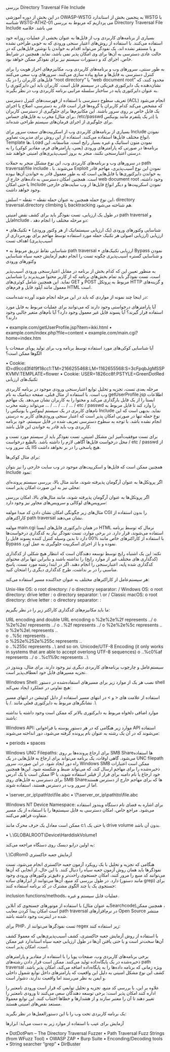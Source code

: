 بررسی Directory Traversal File Include

در این بخش از دوره آموزشی OWASP-WSTG به پنجمین بخش از استاندارد WSTG با شناسه WSTG-ATHZ-01 می پردازیم که مربوط به بررسی Directory Traversal File Include می باشد.
خلاصه

بسیاری از برنامه‌های کاربردی وب از فایل‌ها به عنوان بخشی از عملیات روزانه خود استفاده می‌کنند. با استفاده از روش‌های اعتبار سنجی ورودی که به خوبی طراحی نشده و یا مستقر نشده اند، یک نفودگر می‌تواند اقدام به خواندن یا نوشتن فایل‌هایی که در حالت عادی دسترسی به آن‌ها برای وی امکان پذیر نمی باشد، نماید. همچنین در شرایط خاص، اجرای کد و دستورات سیستم نیز برای نفوذگر ممکن خواهد بود.

به طور سنتی، سرورهای وب و برنامه‌های کاربردی وب، مکانیزم‌های احراز هویت را برای کنترل دسترسی به فایل‌ها و منابع پیاده سازی می‌کنند. سرورهای وب سعی می‌کنند فایل‌های کاربران را در یک “root directory” یا “web document root” محدود کنند، که نشان‌دهنده یک دایرکتوری فیزیکی در سیستم فایل است. کاربران باید این دایرکتوری را به عنوان دایرکتوری پایه در ساختار سلسله مراتبی برنامه کاربردی وب در نظر بگیرند.

تعریف سطوح دسترسی با استفاده از فهرست‌های کنترل دسترسی (ACL) انجام می‌شود که مشخص می‌کند کدام کاربران یا گروه‌ها قرار است قادر به دسترسی، اصلاح یا اجرای یک فایل خاص بر روی سرور باشند. این مکانیزم‌ها برای جلوگیری از دسترسی کاربران مخرب به فایل‌های حساس (برای مثال، /etc/passwd در یک پلتفرم مانند یونیکس) ‏یا برای جلوگیری از اجرای فرمان‌های سیستم طراحی شده‌اند.

بسیاری از برنامه‌های کاربردی وب از اسکریپت‌های سمت سرور برای Include نمودن انواع مختلف فایل‌ها استفاده می‌کنند. استفاده از این روش برای مدیریت تصاویر، Template ها، Load نمودن متون استاتیک و غیره بسیار رایج است. متاسفانه، این برنامه‌ها در صورتی که پارامترهای ورودی (‏یعنی، پارامترهای فرم، مقادیر کوکی)‏ را به درستی اعتبارسنجی نکنند، منجر به بروز آسیب‌پذیری‌های امنیتی خواهند شد.

در سرورهای وب و برنامه‌های کاربردی وب، این نوع مشکل منجر به حملات path traversal/file include ، می‌شوند. با Exploit نمودن این نوع آسیب‌پذیری، مهاجم قادر به خواندن دایرکتوری‌ها یا فایل‌هایی است که به طور معمول قادر به خواندن آن‌ها نبوده است. همچنین امکان دسترسی به داده‌های خارج از web document root وجود داشته، یا حتی امکان Include نمودن اسکریپت‌ها و دیگر انواع فایل‌ها از وب سایت‌های خارجی وجود خواهد داشت.

این نوع حمله همچنین به عنوان حمله نقطه – نقطه – اسلش، directory traversal،directory climbing یا backtracking هم شناخته می‌شود.

در طول یک ارزیابی، تست نفوذگر باید برای کشف نقض امنیتی path traversal و فایلInclude ، دو مرحله مختلف را انجام دهد:

• شناسایی وکتورهای ورودی (یک ارزیابی سیستماتیک از هر وکتور ورودی)
• تکنیک‌های ارزیابی (‏ارزیابی اصولی هر تکنیک حمله مورد استفاده توسط مهاجم برای بهره‌برداری از آسیب‌پذیری)
اهداف تست

• شناسایی نقاط تزریق مربوط به path traversal
• ارزیابی تکنیک‌های Bypass نمودن و شناسایی گستره آسیب‌پذیری
چگونه تست را انجام دهیم
آزمایش جعبه سیاه
شناسایی وکتورهای ورودی

به منظور تعیین این که کدام بخش از برنامه در مقابل اعتبارسنجی ورودی آسیب‌پذیر است، تست نفوذگر باید تمام بخش‌های برنامه که از کاربر محتوا می‌پذیرند را شناسایی نماید. این همچنین شامل کوئری‌های GET و POST مربوط به پروتکل HTTP و گزینه‌های معمول مانند آپلود فایل و فرم‌های HTML است.

در اینجا چند نمونه از مواردی که باید در این مرحله انجام شوند آورده شده‌است:

آیا پارامترهای درخواستی وجود دارند که می‌توانند برای عملیات مربوط به فایل مورد استفاده قرار گیرند؟
آیا پسوند فایل غیر معمول وجود دارد؟
آیا نام‌های متغیر جالبی وجود دارند؟

• example.com/getUserProfile.jsp?item=ikki.html
• example.com/index.php?file=content
• example.com/main.cgi?home=index.htm

آیا شناسایی کوکی‌های مورد استفاده توسط برنامه وب برای تولید پویای صفحات یا الگوها ممکن است؟

• Cookie: ID=d9ccd3f4f9f18cc1:TM=2166255468:LM=1162655568:S=3cFpqbJgMSSPKVMV:TEMPLATE=flower
• Cookie: USER=1826cc8f:PSTYLE=GreenDotRed
تکنیک‌های ارزیابی

مرحله بعدی تست، تجزیه و تحلیل توابع اعتبارسنجی ورودی موجود در برنامه کاربردی وب است. با استفاده از مثال قبلی، صفحه دینامیک به نام getUserProfile.jsp اطلاعات ایستا را از یک فایل بارگذاری می‌کند و محتوا را به کاربران نشان می‌دهد. یک مهاجم می‌تواند رشته مخرب … / … / … / … / etc / passwd را وارد کند تا فایل مربوط به نام‌های کاربری در یک سیستم لینوکس یا یونیکس را Include نماید. بدیهی است که این نوع حمله تنها در صورتی امکان پذیر است که اعتبار سنجی ورودی‌های کاربر به درستی انجام نشده باشد. با توجه به سطوح دسترسی تعریف شده در فایل سیستم، خود برنامه کاربردی وب باید قادر به خواندن این فایل باشد.

برای تست موفقیت‌آمیز این مشکل امنیتی، تست نفوذگر باید از سیستم مورد تست و محل درخواست فایل‌ها آگاهی لازم را داشته باشد. بالطبع درخواست / etc / passwd از یک سرور وب IIS هیچ پاسخی را در بر نخواهد داشت.

برای مثال کوکی‌ها:

همچنین ممکن است که فایل‌ها و اسکریپت‌های موجود در وب سایت خارجی را نیز بتوان Include نمود:

اگر پروتکل‌ها به عنوان آرگومان پذیرفته شوند، مانند مثال بالا، بررسی سیستم پرونده‌ای محلی نیز به این صورت امکان پذیر است:

اگر پروتکل‌ها به عنوان آرگومان پذیرفته شوند، مانند مثال‌های بالا، امکان بررسی سرویس‌های لوکالی و سرویس‌های مجاور نیز وجود دارد:

مثال‌های زیر چگونگی امکان نشان دادن کد مبدا مولفه CGI را بدون استفاده از کاراکترهای path traversal نشان می‌دهند.

مولفه main.cgi در همان دایرکتوری فایل‌های ایستا HTML نرمال که توسط برنامه استفاده می‌شوند، قرار دارد. در برخی موارد، تست نفوذگر نیاز به کدگذاری درخواست‌ها با استفاده از کاراکترهای خاص مانند %00 دارد تا بدین وسیله کنترل کننده پسوند فایل را Bypass نموده و یا از اجرای اسکریپت جلوگیری به عمل آورد.

نکته: این یک اشتباه رایج توسط توسعه دهندگان است که انتظار هیچ شکلی از کدگذاری (کدگذاری های مختلف غیر از موارد رایج) را نداشته باشند و بنابراین تنها برای محتوای کدگذاری شده پایه، اعتبارسنجی را انجام دهند. اگر در ابتدا رشته مورد تست، پاسخ مناسبی را در بر نداشت، طرح کدگذاری دیگری را امتحان کنید.

هر سیستم‌عامل از کاراکترهای مختلف به عنوان جداکننده مسیر استفاده می‌کند:

Unix-like OS:
o root directory: /
o directory separator: /
Windows OS:
o root directory: drive letter :
o directory separator: \ or /
Classic macOS:
o root directory: drive letter :
o directory separator: :

ما باید مکانیزم‌های کدگذاری کاراکتر زیر را در نظر بگیریم:

URL encoding and double URL encoding
o %2e%2e%2f represents ../
o %2e%2e/ represents ../
o ..%2f represents ../
o %2e%2e%5c represents ..\
o %2e%2e\ represents ..\
o ..%5c represents ..\
o %252e%252e%255c represents ..\
o ..%255c represents ..\ and so on.
Unicode/UTF-8 Encoding (it only works in systems that are able to accept overlong UTF-8 sequences)
o ..%c0%af represents ../
o ..%c1%9c represents ..\

سیستم‌عامل و چارچوب برنامه‌های کاربردی دیگری نیز وجود دارند. برای مثال، ویندوز در تجزیه مسیرهای فایل خود انعطاف‌پذیر است.

Windows Shell: نصب هر یک از موارد زیر برای مسیرهای استفاده‌شده در دستور shell هیچ تفاوتی در عملکرد ایجاد نمی‌کند:

استفاده از علامت های < و > در انتهای مسیر
استفاده از دابل کوتیشن در انتهای مسیر
نشانگرهای مربوط به دایرکتوری فعلی مانند ./ یا .\

موارد اضافی دلخواه مربوط به دایرکتوری بالاتر که ممکن است وجود داشته یا نداشته باشند:

Windows API: موارد زیر هنگامی که در هر دستور پوسته یا فراخوانی API استفاده می‌شوند که در آن یک رشته به عنوان نام پرونده گرفته می‌شود، دور انداخته می‌شوند:

• periods
• spaces

Windows UNC Filepaths: برای ارجاع پرونده‌ها بر روی ‍SMB Shareها استفاده می‌شود. گاهی اوقات، یک برنامه می‌تواند برای ارجاع به فایل‌هایی در یک UNC filepath راه دور ایجاد شود. در این صورت، سرور Windows SMB ممکن است اعتبارات ذخیره‌شده را برای مهاجم ارسال کند، که می‌تواند ضبط و شکسته شود. این‌ها همچنین ممکن است با یک آدرس IP خود ارجاع یا نام دامنه برای فرار از فیلتر استفاده شوند، یا برای دسترسی به فایل‌های روی SMB Shareها که برای مهاجم خارج از دسترس هستند اما از سرور وب در دسترس هستند، استفاده شوند.

• \\server_or_ip\path\to\file.abc
• \\?\server_or_ip\path\to\file.abc

Windows NT Device Namespace: برای اشاره به فضای نام دستگاه ویندوز استفاده می‌شود. مراجع خاص، امکان دسترسی به فایل سیستم‌ها را با استفاده از یک مسیر متفاوت فراهم می‌کنند.

ممکن است معادل یک حرف محرک مانند c:\ یا حتی یک drive volume بدون آن باشد.

• \\.\GLOBALROOT\Device\HarddiskVolume1

به اولین درایو دیسک روی دستگاه مراجعه می‌کند:

\\.\CdRom0
آزمایش جعبه خاکستری

هنگامی که تجزیه و تحلیل با یک رویکرد آزمون جعبه خاکستری انجام می‌شود، تست نفوذگرها باید همان روش آزمون جعبه سیاه را دنبال کنند. با این حال، از آنجایی که آن‌ها می‌توانند کد منبع را مرور کنند، امکان جستجوی راحت‌تر و دقیق‌تر وکتورهای ورودی وجود دارد. در طول بررسی کد منبع، آن‌ها می‌توانند از ابزارهای ساده (مانند دستور grep) برای جستجوی یک یا چند الگوی مشترک در کد برنامه استفاده کنند:

inclusion functions/methods، عملیات فایل سیستم و غیره.

با استفاده از موتورهای جستجوی کد آنلاین (‏به عنوان مثالSearchcode)‏، همچنین ممکن است امکان پیدا کردن معایب path traversal در نرم‌افزارهای Open Source منتشر شده در اینترنت وجود داشته باشد.

برای PHP، تست نفوذگرها می‌توانند از regex زیر استفاده کنند:

با استفاده از روش آزمایش جعبه خاکستری، کشف آسیب‌پذیری‌هایی که معمولا کشف آن‌ها سخت‌تر است و یا حتی یافتن آن‌ها در طول ارزیابی جعبه سیاه استاندارد غیر ممکن است، امکان پذیر است.

برخی برنامه‌های کاربردی وب، صفحات پویا را با استفاده از مقادیر و پارامترهای ذخیره‌شده در یک پایگاه‌داده تولید می‌کنند. ممکن است قرار دادن رشته‌های path traversal ویژه زمانی که برنامه داده‌ها را به پایگاه‌داده اضافه می‌کند، امکان پذیر باشد. کشف این نوع مشکل امنیتی به دلیل این واقعیت که پارامترهای داخل توابع شمول داخلی و ایمن به نظر می‌رسند اما واقعیت ندارند، دشوار است.

علاوه بر این، با بررسی کد منبع، تجزیه و تحلیل توابعی که قرار است ورودی نامعتبر را اداره کنند امکان پذیر است: برخی توسعه دهندگان سعی می‌کنند تا ورودی نامعتبر را تغییر دهند تا آن را معتبر سازند و از هشدارها و خطاها اجتناب کنند. این توابع معمولا مستعد نقص‌های امنیتی هستند.

یک برنامه کاربردی تحت وب را با این دستورالعمل‌ها در نظر بگیرید:

آزمایش برای عیب با استفاده از موارد زیر به دست می‌آید:
ابزارها

• DotDotPwn – The Directory Traversal Fuzzer
• Path Traversal Fuzz Strings (from WFuzz Tool)
• OWASP ZAP
• Burp Suite
• Enconding/Decoding tools
• String searcher “grep”
• DirBuster
